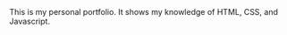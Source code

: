 <snippet>
  <content><![CDATA
# ${1:Personal Portfolio}

This is my personal portfolio. It shows my knowledge of HTML,
CSS, and Javascript.
